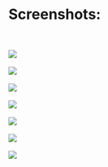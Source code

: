 <h1> <br> Screenshots:<br> <br></h1>
<img src="./photos/1.jpeg"> </img> <br> <br>
<img src="./photos/2.jpeg"> </img> <br><br>
<img src="./photos/3.jpeg"> </img><br><br>
<img src="./photos/4.jpeg"> </img><br><br>
<img src="./photos/5.jpeg"> </img><br><br>
<img src="./photos/6.jpeg"> </img><br><br>
<img src="./photos/7.jpeg"> </img><br><br>
